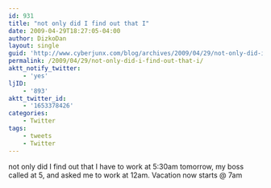```yaml
---
id: 931
title: "not only did I find out that I"
date: 2009-04-29T18:27:05-04:00
author: DizkoDan
layout: single
guid: 'http://www.cyberjunx.com/blog/archives/2009/04/29/not-only-did-i-find-out-that-i/'
permalink: /2009/04/29/not-only-did-i-find-out-that-i/
aktt_notify_twitter:
    - 'yes'
ljID:
    - '893'
aktt_twitter_id:
    - '1653378426'
categories:
    - Twitter
tags:
    - tweets
    - Twitter
---
```


not only did I find out that I have to work at 5:30am tomorrow, my boss called at 5, and asked me to work at 12am. Vacation now starts @ 7am